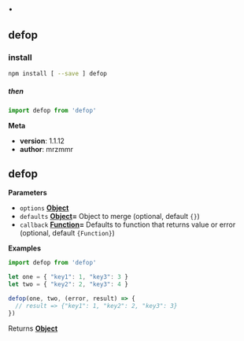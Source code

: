 # .

## defop

### install

```sh
npm install [ --save ] defop
```

##### then

```js
import defop from 'defop'
```

**Meta**

-   **version**: 1.1.12
-   **author**: mrzmmr

## defop

**Parameters**

-   `options` **[Object](https://developer.mozilla.org/en-US/docs/Web/JavaScript/Reference/Global_Objects/Object)** 
-   `defaults` **[Object](https://developer.mozilla.org/en-US/docs/Web/JavaScript/Reference/Global_Objects/Object)=** Object to merge (optional, default `{}`)
-   `callback` **[Function](https://developer.mozilla.org/en-US/docs/Web/JavaScript/Reference/Statements/function)=** Defaults to function that returns value or error (optional, default `{Function}`)

**Examples**

```javascript
import defop from 'defop'

let one = { "key1": 1, "key3": 3 }
let two = { "key2": 2, "key3": 4 }

defop(one, two, (error, result) => {
  // result => {"key1": 1, "key2": 2, "key3": 3}
})
```

Returns **[Object](https://developer.mozilla.org/en-US/docs/Web/JavaScript/Reference/Global_Objects/Object)** 
